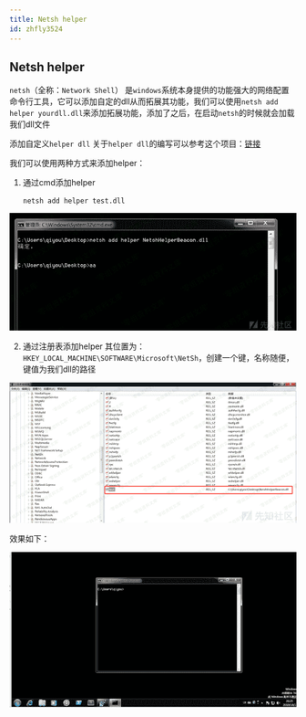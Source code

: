 ```yaml
---
title: Netsh helper
id: zhfly3524
---
```


## Netsh helper

`netsh`（全称：`Network Shell`） 是`windows`系统本身提供的功能强大的网络配置命令行工具，它可以添加自定的dll从而拓展其功能，我们可以使用`netsh add helper yourdll.dll`来添加拓展功能，添加了之后，在启动`netsh`的时候就会加载我们dll文件

添加自定义`helper dll`
关于`helper dll`的编写可以参考这个项目：[链接](https://github.com/outflanknl/NetshHelperBeacon)

我们可以使用两种方式来添加helper：

1.  通过cmd添加helper

    ```
    netsh add helper test.dll 
    ```

![image](../img/57481408012946750e88e185a690937d.png)

2.  通过注册表添加helper
    其位置为：`HKEY_LOCAL_MACHINE\SOFTWARE\Microsoft\NetSh`，创建一个键，名称随便，键值为我们dll的路径

![image](../img/bd722026536d999e16fa137d53eb419d.png)

效果如下：

![image](../img/a5bc1691c0a611e647e43361cfeaad45.png)